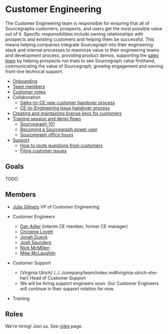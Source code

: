 # Customer Engineering

The Customer Engineering team is responsible for ensuring that all of Sourcegraphs customers, prospects, and users get the most possible value out of it. Specific responsibilities include owning relationships with prospects and existing customers and helping them be successful. This means helping companies integrate Sourcegraph into their engineering stack and internal processes to maximize value to their engineering teams and development process, providing product demos, supporting the [sales team](../sales/index.md) by helping prospects run trials to see Sourcegraph value firsthand, communicating the value of Sourcegraph, growing engagement and owning front-line technical support.

- [Onboarding](onboarding.md)
- [Team members](#members)
- [Customer notes](customer-notes.md)
- Collaboration
  - [Sales-to-CE new customer handover process](../sales/sales_to_ce_handover.md)
  - [CE-to-Engineering issue handover process](ce_to_eng_handover.md)
- [Creating and maintaining license keys for customers](license_keys.md)
- [Training session and demo flows](training.md)
  - [Sourcegraph 101](training.md#sourcegraph-101-standard-demo-flow)
  - [Becoming a Sourcegraph power user](training.md#becoming-a-sourcegraph-power-user)
  - [Sourcegraph office hours](training.md#sourcegraph-office-hours)
- [Support](support.md)
  - [How to route questions from customers](routing_questions.md)
  - [Filing customer issues](customer_issues.md)

## Goals

TODO

## Members

- [Julia Gilinets](../../company/team/index.md#julia-gilinets-she-her) VP of Customer Engineering
- Customer Engineers
  - [Dan Adler](../../company/team/index.md#dan-adler-he-him) (interim CE member, former CE manager)
  - [Christine Lovett](../../company/team/index.md#christine-lovett-she-her)
  - [Jonah Dueck](../../company/team/index.md#jonah-dueck-he-him)
  - [Josh Saunders](../../company/team/index.md#josh-saunders)
  - [Nick McMillen](../../company/team/index.md#nick-mcmillen-he-him)
  - [Mike McLaughlin](../../company/team/index.md#mike-mclaughlin-he-him)

- Customer Support
  - [Virginia Ulrich] (../../company/team/index.md#virginia-ulrich-she-her) Head of Customer Support
  - We will be hiring support engineers soon. Our Customer Engineers will continue in their support rotation for now.
- Training


## Roles

We're hiring! Join us. See [roles](./roles/index.md) page.
